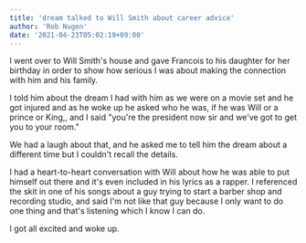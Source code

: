 ```yaml
---
title: 'dream talked to Will Smith about career advice'
author: 'Rob Nugen'
date: '2021-04-23T05:02:19+09:00'
---
```


<p class='dream'>I went over to Will Smith's house and gave Francois to his daughter for her birthday in order to show how serious I was about making the connection with him and his family.</p>

<p class='dream'>I told him about the dream I had with him as we were on a movie set and he got injured and as he woke up he asked who he was, if he was Will or a prince or King,, and I said "you're the president now sir and we've got to get you to your room."</p>

<p class='dream'>We had a laugh about that, and he asked me to tell him the dream about a different time but I couldn't recall the details.</p>

<p class='dream'>I had a heart-to-heart conversation with Will about how he was able to put himself out there and it's even included in his lyrics as a rapper.  I referenced the skit in one of his songs about a guy trying to start a barber shop and recording studio, and said I'm not like that guy because I only want to do one thing and that's listening which I know I can do.</p>

<p class='dream'>I got all excited and woke up.</p>
